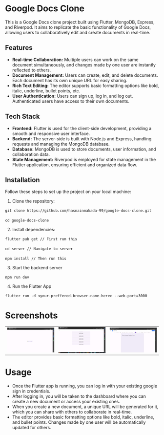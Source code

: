 # Google Docs Clone

This is a Google Docs clone project built using Flutter, MongoDB, Express, and Riverpod. It aims to replicate the basic functionality of Google Docs, allowing users to collaboratively edit and create documents in real-time.

## Features

- **Real-time Collaboration:** Multiple users can work on the same document simultaneously, and changes made by one user are instantly reflected to others.
- **Document Management:** Users can create, edit, and delete documents. Each document has its own unique URL for easy sharing.
- **Rich Text Editing:** The editor supports basic formatting options like bold, italic, underline, bullet points, etc.
- **User Authentication:** Users can sign up, log in, and log out. Authenticated users have access to their own documents.

## Tech Stack

- **Frontend:** Flutter is used for the client-side development, providing a smooth and responsive user interface.
- **Backend:** The server-side is built with Node.js and Express, handling requests and managing the MongoDB database.
- **Database:** MongoDB is used to store documents, user information, and collaboration data.
- **State Management:** Riverpod is employed for state management in the Flutter application, ensuring efficient and organized data flow.

## Installation

Follow these steps to set up the project on your local machine:

1. Clone the repository:

```
git clone https://github.com/hasnainmakada-99/google-docs-clone.git

cd google-docs-clone
```


2. Install dependencies:

```
flutter pub get // First run this

cd server // Navigate to server

npm install // Then run this
```
3. Start the backend server

```
npm run dev
```
4. Run the Flutter App

```
flutter run -d <your-preffered-browser-name-here> --web-port=3000
```
# Screenshots

<table>
<tr>
<td><img src="./screenshots/LoginScreen-web.png"></td>
<td><img src="./screenshots/Docs_Screen-web.png"></td>
<td><img src="./screenshots/Docs-edit-web.png"></td>
</tr>
</table>

# Usage
- Once the Flutter app is running, you can log in with your existing google sign in credentials.
- After logging in, you will be taken to the dashboard where you can create a new document or access your existing ones.
- When you create a new document, a unique URL will be generated for it, which you can share with others to collaborate in real-time.
- The editor provides basic formatting options like bold, italic, underline, and bullet points. Changes made by one user will be automatically updated for others.

